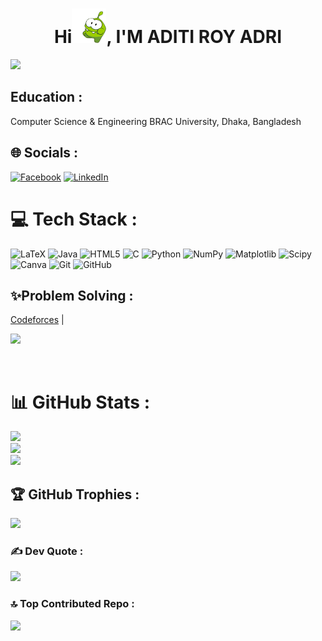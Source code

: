 <h1 align="center">Hi<img src="https://github.com/debjotyms/debjotyms/blob/main/dancing-om-nom.gif" height="55px" width="55px">, I'M ADITI ROY ADRI</h1>


[![](https://visitcount.itsvg.in/api?id=Aditi-Adri&icon=0&color=0)](https://visitcount.itsvg.in)


## Education :
Computer Science & Engineering
BRAC University, Dhaka, Bangladesh


## 🌐 Socials :
[![Facebook](https://img.shields.io/badge/Facebook-%231877F2.svg?logo=Facebook&logoColor=white)](https://facebook.com/profile.php?id=100086452125359) [![LinkedIn](https://img.shields.io/badge/LinkedIn-%230077B5.svg?logo=linkedin&logoColor=white)](https://www.linkedin.com/in/aditi-roy-adri-33b817323/)


# 💻 Tech Stack :
![LaTeX](https://img.shields.io/badge/latex-%23008080.svg?style=for-the-badge&logo=latex&logoColor=white) ![Java](https://img.shields.io/badge/java-%23ED8B00.svg?style=for-the-badge&logo=openjdk&logoColor=white) ![HTML5](https://img.shields.io/badge/html5-%23E34F26.svg?style=for-the-badge&logo=html5&logoColor=white) ![C](https://img.shields.io/badge/c-%2300599C.svg?style=for-the-badge&logo=c&logoColor=white) ![Python](https://img.shields.io/badge/python-3670A0?style=for-the-badge&logo=python&logoColor=ffdd54) ![NumPy](https://img.shields.io/badge/numpy-%23013243.svg?style=for-the-badge&logo=numpy&logoColor=white) ![Matplotlib](https://img.shields.io/badge/Matplotlib-%23ffffff.svg?style=for-the-badge&logo=Matplotlib&logoColor=black) ![Scipy](https://img.shields.io/badge/SciPy-%230C55A5.svg?style=for-the-badge&logo=scipy&logoColor=%white) ![Canva](https://img.shields.io/badge/Canva-%2300C4CC.svg?style=for-the-badge&logo=Canva&logoColor=white) ![Git](https://img.shields.io/badge/git-%23F05033.svg?style=for-the-badge&logo=git&logoColor=white) ![GitHub](https://img.shields.io/badge/github-%23121011.svg?style=for-the-badge&logo=github&logoColor=white)


## ✨Problem Solving :


[Codeforces](https://codeforces.com/profile/Star_2002) |


<p>
<a href="https://codeforces.com/profile/Star_2002">
    <img height="220em" src="https://codeforces-readme-stats.vercel.app/api/card?username=Star_2002&theme=dark&force_username=true" /></a>

</p>
<br>


# 📊 GitHub Stats :
![](https://github-readme-stats.vercel.app/api?username=Aditi-Adri&theme=dark&hide_border=false&include_all_commits=false&count_private=false)<br/>
![](https://github-readme-streak-stats.herokuapp.com/?user=Aditi-Adri&theme=dark&hide_border=false)<br/>
![](https://github-readme-stats.vercel.app/api/top-langs/?username=Aditi-Adri&theme=dark&hide_border=false&include_all_commits=false&count_private=false&layout=compact)


## 🏆 GitHub Trophies :
![](https://github-profile-trophy.vercel.app/?username=Aditi-Adri&theme=radical&no-frame=false&no-bg=true&margin-w=4)


### ✍️ Dev Quote :
![](https://quotes-github-readme.vercel.app/api?type=horizontal&theme=radical)


### 🔝 Top Contributed Repo :
![](https://github-contributor-stats.vercel.app/api?username=Aditi-Adri&limit=5&theme=dark&combine_all_yearly_contributions=true)





